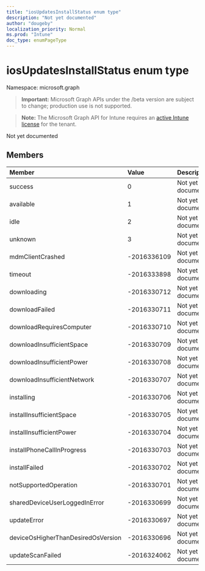 ```yaml
---
title: "iosUpdatesInstallStatus enum type"
description: "Not yet documented"
author: "dougeby"
localization_priority: Normal
ms.prod: "Intune"
doc_type: enumPageType
---
```


# iosUpdatesInstallStatus enum type

Namespace: microsoft.graph

> **Important:** Microsoft Graph APIs under the /beta version are subject to change; production use is not supported.

> **Note:** The Microsoft Graph API for Intune requires an [active Intune license](https://go.microsoft.com/fwlink/?linkid=839381) for the tenant.

Not yet documented

## Members
|Member|Value|Description|
|:---|:---|:---|
|success|0|Not yet documented|
|available|1|Not yet documented|
|idle|2|Not yet documented|
|unknown|3|Not yet documented|
|mdmClientCrashed|-2016336109|Not yet documented|
|timeout|-2016333898|Not yet documented|
|downloading|-2016330712|Not yet documented|
|downloadFailed|-2016330711|Not yet documented|
|downloadRequiresComputer|-2016330710|Not yet documented|
|downloadInsufficientSpace|-2016330709|Not yet documented|
|downloadInsufficientPower|-2016330708|Not yet documented|
|downloadInsufficientNetwork|-2016330707|Not yet documented|
|installing|-2016330706|Not yet documented|
|installInsufficientSpace|-2016330705|Not yet documented|
|installInsufficientPower|-2016330704|Not yet documented|
|installPhoneCallInProgress|-2016330703|Not yet documented|
|installFailed|-2016330702|Not yet documented|
|notSupportedOperation|-2016330701|Not yet documented|
|sharedDeviceUserLoggedInError|-2016330699|Not yet documented|
|updateError|-2016330697|Not yet documented|
|deviceOsHigherThanDesiredOsVersion|-2016330696|Not yet documented|
|updateScanFailed|-2016324062|Not yet documented|



